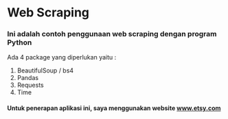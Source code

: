 # Web Scraping

### Ini adalah contoh penggunaan web scraping dengan program Python  
 Ada 4 package yang diperlukan yaitu :  
1. BeautifulSoup / bs4  
2. Pandas  
3. Requests  
4. Time

#### Untuk penerapan aplikasi ini, saya menggunakan website www.etsy.com
